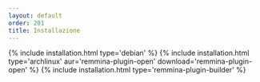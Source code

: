 ```yaml
---
layout: default
order: 201
title: Installazione
---
```

{% include installation.html type='debian' %}
{% include installation.html type='archlinux' aur='remmina-plugin-open' download='remmina-plugin-open' %}
{% include installation.html type='remmina-plugin-builder' %}
